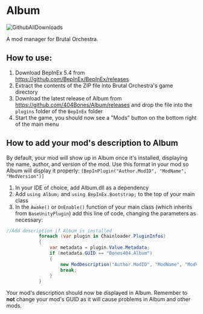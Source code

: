 # Album
![GithubAllDownloads](https://img.shields.io/github/downloads/404Bones/Album/total)

A mod manager for Brutal Orchestra.

## How to use:
1. Download BepInEx 5.4 from https://github.com/BepInEx/BepInEx/releases
2. Extract the contents of the ZIP file into Brutal Orchestra's game directory
3. Download the latest release of Album from https://github.com/404Bones/Album/releases and drop the file into the `plugins` folder of the `BepInEx` folder
4. Start the game, you should now see a "Mods" button on the bottom right of the main menu

## How to add your mod's description to Album
By default, your mod will show up in Album once it's installed, displaying the name, author, and version of the mod.
Use this format in your mod so Album will display it properly: ``[BepInPlugin("Author.ModID", "ModName", "ModVersion")]``

1. In your IDE of choice, add Album.dll as a dependency
2. Add `using Album;` and `using BepInEx.Bootstrap;` to the top of your main class
3. In the `Awake()` or `OnEnable()` function of your main class (which inherits from `BaseUnityPlugin`) add this line of code,
 changing the parameters as necessary: 

```C#
//Add description if Album is installed
            foreach (var plugin in Chainloader.PluginInfos)
            {
                var metadata = plugin.Value.Metadata;
                if (metadata.GUID == "Bones404.Album")
                {
                    new ModDescription("Author.ModID", "ModName", "ModVersion")
                    break;
                }
            }

```
Your mod's description should now be displayed in Album. Remember to **not** change your mod's GUID as it will cause problems in Album and other mods.
